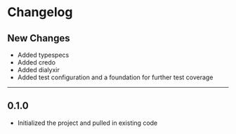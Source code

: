 # Changelog

## New Changes

* Added typespecs
* Added credo
* Added dialyxir
* Added test configuration and a foundation for further test coverage

---

## 0.1.0

* Initialized the project and pulled in existing code
